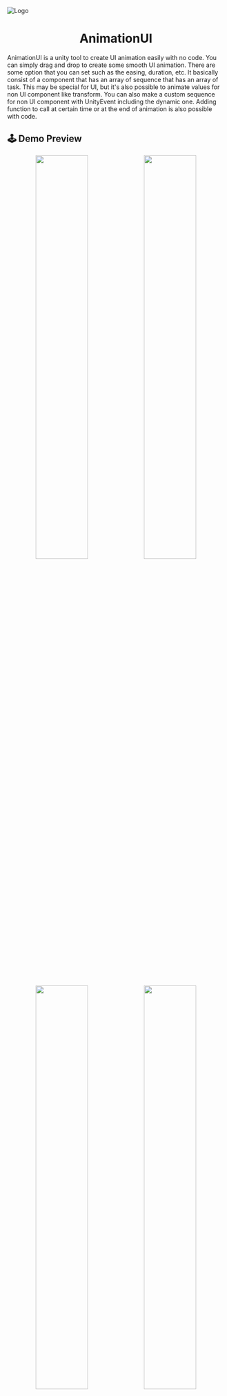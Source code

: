 ![Logo](Images/AnimationUI.png)
<h1 align="center">AnimationUI</h1>

AnimationUI is a unity tool to create UI animation easily with no code. You can simply drag and drop to create some smooth UI animation. There are some option that you can set such as the easing, duration, etc. It basically consist of a component that has an array of sequence that has an array of task. This may be special for UI, but it's also possible to animate values for non UI component like transform. You can also make a custom sequence for non UI component with UnityEvent including the dynamic one. Adding function to call at certain time or at the end of animation is also possible with code.


## 🕹️ Demo Preview

<p align="center" width="100%">
    <img width="49%" src="./Images/PreviewAnimationUI.gif"> 
    <img width="49%" src="./Images/PreviewSettings.gif"> 
</p>
<p align="center" width="100%">
    <img width="49%" src="./Images/PreviewUpgrade.gif"> 
    <img width="49%" src="./Images/PreviewStart.gif"> 
</p>


## ✨ Features

- Sequence for Animating values of RectTransform, Image, Camera, CanvasGroup, Transform, and Dynamic UnityEvent.
- Sequence for instant method such as Set Active All Input, Play SFX, Wait before executing next sequence, Set Active GameObject, and UnityEvent
- Preview animation in edit mode with Progress bar both globally and in each sequence.
- Reorderable sequences.
- Addable function to call at the end of animation or at certain determined time.
- Public variables for every sequence.
- Custom ButtonUI as bonus.
- Demo.
- Others.


## 📖 Instruction
![Instruction 1](Images/1.gif)
- Right click -> UI -> Create AnimationUI, or you can just add the AnimationUI Component to a gameObject
- Choose the kind of sequence you want.
- If you choose animation, assign the kind of component you want to animate to the inspector of the AnimationUI component.
<br/>

![Instruction 2](Images/2.gif)
- It's recomended to to to lock the inspector so that animating the values is easier.
- You can capture the start values by clicking the set start button.
- You can also capture the end value by changing the value, then clicking the set end button.
<br/>

![Instruction 3](Images/3.gif)
- Drag the progress bar to see how would the animation look like.
- You can also play the animation in edit mode, but make sure the scene view is open or the animation might have some lag.
<br/>

![Instruction 4](Images/4.gif)
- Try looking at the demo for examples.
- There are also progress bars for eace sequence in the left side of the sequence
<br/>

![Instruction 5](Images/5.gif)
- Try comparing the upgrade menu and the settings menu of the demo.
- Notice that those settings position is always relative to the left side or the right side, but then it becomes relative to the middle of the screen.
- In the upgrade menu of the demo, there's also a similiar scenario with the settings menu.
- if you're not sure how to create this, you can always capture all variable with the set start or the set end button. One example is when you want to animate Rect Transform with Anchor Presets of stretch. just try enabling all variable and set everything, you might be able to produce a similiar result with the settings or upgrade menu in the demo.
<br/>

## 🔍 API Reference

Get the reference by

```csharp
AnimationUI _animationUI;
_animationUI.MyMethodName();
```

### 🔗 Syntax

| Method                            | Description                        |
|:--------                          | :------------------------------    |
|`Play()`                           | Play the animation |
|`PlayReversed()`                   | Play the animation but reversed. Usefull to go back from a certain menu quickly.|
|`AddFunctionAt(float time, delegate func)`| Add a function to be called at a certain time after the AnimationUI.Play() is called|
|`AddFunctionAtEnd(delegate func)`  |Add a function to be called at a certain time after the animation is finished |

Most of the variable in the Sequence class is modifiedable, so it's possible to change the values of `_animationUI.AnimationSequence[MyIndex].MyVariableName` on runtime.

### 📖 Examples

Play the animation, call `LoadSceneWithLoadingBar()` after animation finished.
```csharp
_animationUI.Play();
_animationUI.AddFunctionAtEnd(LoadSceneWithLoadingBar);
```

## 📃 Note
- There's a bonus component for ButtonUI
- There's also reverse sequence button usefull to go back from other menu.
- Make sure to press the preview start because you may accidentally do something like disabling all input
- Theres progress indicator individually in the left side of the sequences.
- Toggling PlayOnStart to true is usefull for transition to a new scene.
- Make sure the Singleton prefab exist in the resources folder. Don't move it outside.
- There's still no proper way to disable all input so please modify the SetActiveAllInput if you also want to disable input other than mouse and touch.
- readme to explain others category for custom button demos, etc.


## 📝 License
[MIT](https://choosealicense.com/licenses/mit/)



